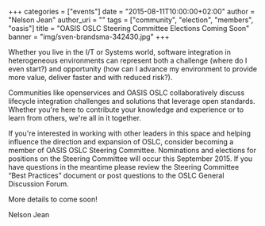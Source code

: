+++
categories = ["events"]
date = "2015-08-11T10:00:00+02:00"
author = "Nelson Jean"
author_uri = ""
tags = ["community", "election", "members", "oasis"]
title = "OASIS OSLC Steering Committee Elections Coming Soon"
banner = "img/sven-brandsma-342430.jpg"
+++

Whether you live in the I/T or Systems world, software integration in heterogeneous environments can represent both a challenge (where do I even start?) and opportunity (how can I advance my environment to provide more value, deliver faster and with reduced risk?).

Communities like openservices and OASIS OSLC collaboratively discuss lifecycle integration challenges and solutions that leverage open standards. Whether you're here to contribute your knowledge and experience or to learn from others, we're all in it together. 

If you're interested in working with other leaders in this space and helping influence the direction and expansion of OSLC, consider becoming a member of OASIS OSLC Steering Committee.  Nominations and elections for positions on the Steering Committee will occur this September 2015. If you have questions in the meantime please review the Steering Committee “Best Practices” document or  post questions to the OSLC General Discussion Forum. 

More details to come soon! 

Nelson Jean 